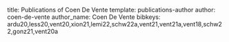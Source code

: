 title: Publications of Coen De Vente
template: publications-author
author: coen-de-vente
author_name: Coen De Vente
bibkeys: ardu20,less20,vent20,xion21,lemi22,schw22a,vent21,vent21a,vent18,schw22,gonz21,vent20a